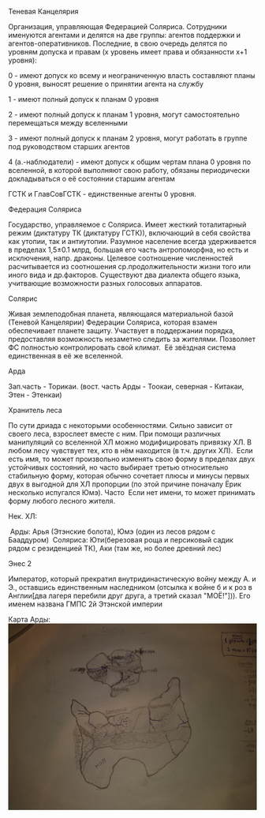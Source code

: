 Теневая Канцелярия

Организация, управляющая Федерацией Соляриса. Сотрудники именуются агентами и делятся на две группы: агентов поддержки и агентов-оперативников. Последние, в свою очередь делятся по уровням допуска и правам (x уровень имеет права и обязанности x+1 уровня):

0 - имеют допуск ко всему и неограниченную власть составляют планы 0 уровня, выносят решение о принятии агента на службу

1 - имеют полный допуск к планам 0 уровня

2 - имеют полный допуск к планам 1 уровня, могут самостоятельно перемещаться между вселенными

3 - имеют полный допуск к планам 2 уровня, могут работать в группе под руководством старших агентов

4 (а.-наблюдатели) - имеют допуск к общим чертам плана 0 уровня по вселенной, в которой выполняют свою работу, обязаны периодически докладываться о её состоянии старшим агентам

ГСТК и ГлавСовГСТК - единственные агенты 0 уровня.


Федерация Соляриса

Государство, управляемое с Соляриса. Имеет жесткий тоталитарный режим (диктатуру ТК (диктатуру ГСТК)), включающий в себя свойства как утопии, так и антиутопии. Разумное население всегда удерживается в пределах 1,5±0.1 млрд, большая его часть антропоморфна, но есть и исключения, напр. драконы. Целевое соотношение численностей расчитывается из соотношения ср.продолжительности жизни того или иного вида и др.факторов. Существуют два диалекта общего языка, учитвающие возможности разных голосовых аппаратов.



Солярис

Живая землеподобная планета, являющаяся материальной базой (Теневой Канцелярии) Федерации Соляриса, которая взамен обеспечивает планете защиту. Участвует в поддержании порядка, предоставляя возможность незаметно следить за жителями. Позволяет ФС полностью контролировать свой климат. 
Её звёздная система единственная в её же вселенной. 


Арда

Зап.часть - Торикаи. (вост. часть Арды - Тоокаи, северная - Китакаи, Этен - Этенкаи)

Хранитель леса

По сути дриада с некоторыми особенностями.
Сильно зависит от своего леса, взрослеет вместе с ним. При помощи различных манипуляций со вселенной ХЛ можно модифицировать привязку ХЛ.
В любом лесу чувствует тех, кто в нём находится (в т.ч. других ХЛ). 
Если есть имя, то может произвольно изменять свою форму в пределах двух устойчивых состояний, но часто выбирает третью относительно стабильную форму, которая обычно сочетает плюсы и минусы первых двух в выгодной для ХЛ пропорции (по этой причине поначалу Ёрик несколько испугался Юмэ). Часто  Если нет имени, то может принимать форму любого лесного жителя. 

Нек. ХЛ:

 Арды: Арья (Этэнские болота), Юмэ (один из лесов рядом с Бааддуром)
 Соляриса: Юти(березовая роща и персиковый садик рядом с резиденцией ТК), Аки (там же, но более древний лес)


Энес 2

Император, который прекратил внутридинастическую войну между А. и Э., оставшись единственным наследником (отсылка к войне б и к роз в Англии[два лагеря перебили друг друга, а третий сказал "МОЁ!"])). Его именем названа ГМПС 2й Этэнской империи

Карта Арды:
![IMG_20200726_205859](IMG_20200726_205859.jpg)
